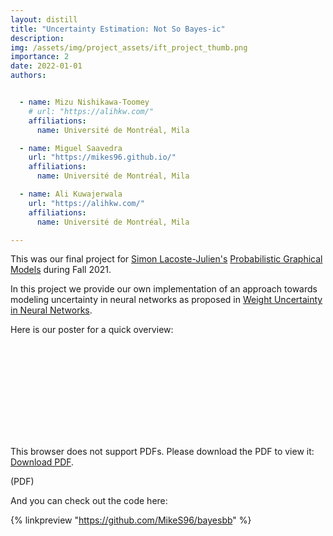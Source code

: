 ```yaml
---
layout: distill
title: "Uncertainty Estimation: Not So Bayes-ic"
description:
img: /assets/img/project_assets/ift_project_thumb.png
importance: 2
date: 2022-01-01
authors:


  - name: Mizu Nishikawa-Toomey
    # url: "https://alihkw.com/"
    affiliations:
      name: Université de Montréal, Mila

  - name: Miguel Saavedra
    url: "https://mikes96.github.io/"
    affiliations:
      name: Université de Montréal, Mila 

  - name: Ali Kuwajerwala
    url: "https://alihkw.com/"
    affiliations:
      name: Université de Montréal, Mila

---
```


This was our final project for [Simon Lacoste-Julien's](http://www.iro.umontreal.ca/~slacoste/) [Probabilistic Graphical Models](http://www.iro.umontreal.ca/~slacoste/teaching/ift6269/A21/) during Fall 2021.

In this project we provide our own implementation of an approach towards modeling uncertainty in neural networks as proposed in [Weight Uncertainty in Neural Networks](https://arxiv.org/abs/1505.05424).


Here is our poster for a quick overview:


<object data="/assets/img/project_assets/IFT_6269_Fall_2021___Final_Project_Poster___Group_16.pdf" type="application/pdf" width="700px" height="700px">
    <embed src="/assets/img/project_assets/IFT_6269_Fall_2021___Final_Project_Poster___Group_16.pdf">
        <p>This browser does not support PDFs. Please download the PDF to view it: <a href="http://yoursite.com/the.pdf">Download PDF</a>.</p>
    </embed>
</object>

(PDF)

And you can check out the code here:

{% linkpreview "https://github.com/MikeS96/bayesbb" %}


<!-- assets/img/project_assets/

Every project has a beautiful feature showcase page.
It's easy to include images in a flexible 3-column grid format.
Make your photos 1/3, 2/3, or full width.

To give your project a background in the portfolio page, just add the img tag to the front matter like so:

    ---
    layout: page
    title: project
    description: a project with a background image
    img: /assets/img/12.jpg
    ---

<div class="row">
    <div class="col-sm mt-3 mt-md-0">
        <img class="img-fluid rounded z-depth-1" src="{{ '/assets/img/1.jpg' | relative_url }}" alt="" title="example image"/>
    </div>
    <div class="col-sm mt-3 mt-md-0">
        <img class="img-fluid rounded z-depth-1" src="{{ '/assets/img/3.jpg' | relative_url }}" alt="" title="example image"/>
    </div>
    <div class="col-sm mt-3 mt-md-0">
        <img class="img-fluid rounded z-depth-1" src="{{ '/assets/img/5.jpg' | relative_url }}" alt="" title="example image"/>
    </div>
</div>
<div class="caption">
    Caption photos easily. On the left, a road goes through a tunnel. Middle, leaves artistically fall in a hipster photoshoot. Right, in another hipster photoshoot, a lumberjack grasps a handful of pine needles.
</div>
<div class="row">
    <div class="col-sm mt-3 mt-md-0">
        <img class="img-fluid rounded z-depth-1" src="{{ '/assets/img/project_assets/IFT_6269_Fall_2021___Final_Project_Poster___Group_16-1.png' | relative_url }}" alt="" title="example image"/>
    </div>
</div>
<div class="caption">
    This image can also have a caption. It's like magic.
</div>

You can also put regular text between your rows of images.
Say you wanted to write a little bit about your project before you posted the rest of the images.
You describe how you toiled, sweated, *bled* for your project, and then... you reveal it's glory in the next row of images.


<div class="row justify-content-sm-center">
    <div class="col-sm-8 mt-3 mt-md-0">
        <img class="img-fluid rounded z-depth-1" src="{{ '/assets/img/6.jpg' | relative_url }}" alt="" title="example image"/>
    </div>
    <div class="col-sm-4 mt-3 mt-md-0">
        <img class="img-fluid rounded z-depth-1" src="{{ '/assets/img/11.jpg' | relative_url }}" alt="" title="example image"/>
    </div>
</div>
<div class="caption">
    You can also have artistically styled 2/3 + 1/3 images, like these.
</div>


The code is simple.
Just wrap your images with `<div class="col-sm">` and place them inside `<div class="row">` (read more about the <a href="https://getbootstrap.com/docs/4.4/layout/grid/" target="_blank">Bootstrap Grid</a> system).
To make images responsive, add `img-fluid` class to each; for rounded corners and shadows use `rounded` and `z-depth-1` classes.
Here's the code for the last row of images above:

```html
<div class="row justify-content-sm-center">
    <div class="col-sm-8 mt-3 mt-md-0">
        <img class="img-fluid rounded z-depth-1" src="{{ '/assets/img/6.jpg' | relative_url }}" alt="" title="example image"/>
    </div>
    <div class="col-sm-4 mt-3 mt-md-0">
        <img class="img-fluid rounded z-depth-1" src="{{ '/assets/img/11.jpg' | relative_url }}" alt="" title="example image"/>
    </div>
</div>
``` -->
